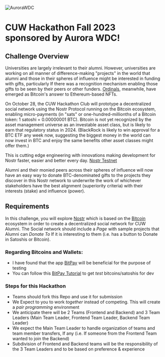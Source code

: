 ![AuroraWDC](https://aurorawdc.com/wp-content/uploads/2017/09/AWDC-Logo-V1.png)

# CUW Hackathon Fall 2023 sponsored by Aurora WDC! 

## Challenge Overview

Universities are largely irrelevant to their alumni. However, universities are working on all manner of difference-making "projects" in the world that alumni and those in their spheres of influence might be interested in funding with gifts, particularly If there was a recognition mechanism enabling those gifts to be seen by their peers or other funders. [Ordinals](https://www.analyticsinsight.net/bitcoin-ordinals-a-new-nft-collection-by-peter-schiff/), meanwhile, have emerged as Bitcoin's answer to Ethereum-based NFTs. 

On October 28, the CUW Hackathon Club will prototype a decentralized social network using the Nostr Protocol running on the Bitcoin ecosystem, enabling micro-payments (in "sats" or one-hundred-millionths of a Bitcoin token: 1 satoshi = 0.00000001 BTC). Bitcoin is not yet recognized by the asset management universe as an investable asset class, but is likely to earn that regulatory status in 2024. (BlackRock is likely to win approval for a BTC ETF any week now, suggesting the biggest money in the world can now invest in BTC and enjoy the same benefits other asset classes might offer them.)

This is cutting edge engineering with innovations making development for Nostr faster, easier and better every day. [Nostr Testnet](https://nostrassets.medium.com/first-nostr-native-satoshi-testnet-for-taproot-assets-now-live-on-nostrassets-a0839fffc525)

Alumni and their monied peers across their spheres of influence will now have an easy way to donate BTC-denominated gifts to the projects they discover in this Nostr network to underwrite the work of whichever stakeholders have the best alignment (superiority criteria) with their interests (stake) and influence (power).

## Requirements

In this challenge, you will explore [Nostr](https://nostr.com/) which is based on the [Bitcoin](https://bitcoin.org/en/) ecosystem in order to create a decentralized social network for CUW Alumni. The Social network should include a _Page_ with sample projects that Alumni can _Donate To_ If it is interesting to them (i.e. has a button to Donate in Satoshis or Bitcoin).

### Regarding Bitcoins and Wallets: 

  - I have found that the app [BitPay](https://bitpay.com) will be beneficial for the purpose of testing
  - You can follow this [BitPay Tutorial](https://support.bitpay.com/hc/en-us/articles/360015463612-How-to-Create-a-Testnet-Wallet) to get _test_ bitcoins/satoshis for dev

### Steps for this Hackathon

* Teams should fork this Repo and use it for submission
* We Expect to you to work _together_ instead of competing. This will create a _pair programming_ environment
* We anticipate there will be 2 Teams (Frontend and Backend) and 3 Team Leaders (Main Team Leader, Frontend Team Leader, Backend Team Leader)
* We expect the Main Team Leader to handle organization of teams and team member transfers, If any (i.e. If someone from the Frontend Team wanted to join the Backend)
* Subdivision of Frontend and Backend teams will be the responsibility of the 3 Team Leaders and to be based on preference & experience


